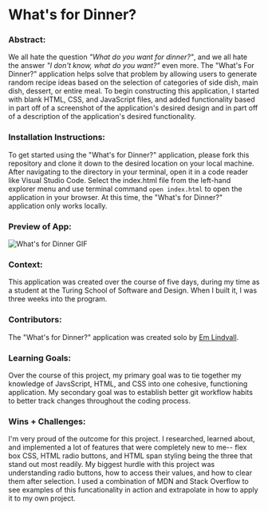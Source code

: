# What's for Dinner? 

### Abstract:
We all hate the question *"What do you want for dinner?"*, and we all hate the answer *"I don't know, what do you want?"* even more. The "What's For Dinner?" application helps solve that problem by allowing users to generate random recipe ideas based on the selection of categories of side dish, main dish, dessert, or entire meal. To begin constructing this application, I started with blank HTML, CSS, and JavaScript files, and added functionality based in part off of a screenshot of the application's desired design and in part off of a description of the application's desired functionality. 

### Installation Instructions:
To get started using the "What's for Dinner?" application, please fork this repository and clone it down to the desired location on your local machine. After navigating to the directory in your terminal, open it in a code reader like Visual Studio Code. Select the index.html file from the left-hand explorer menu and use terminal command `open index.html` to open the application in your browser. At this time, the "What's for Dinner?" application only works locally. 

### Preview of App:
![What's for Dinner GIF](https://media.giphy.com/media/v1.Y2lkPTc5MGI3NjExYzBhYWI3ZDM4YjY0Njk1MDc1MDc4MzhjNjA1NDlhZDZkYTU2YmRhOCZjdD1n/Q3guXl3KAw44CAuN0j/giphy.gif)

### Context:
This application was created over the course of five days, during my time as a student at the Turing School of Software and Design. When I built it, I was three weeks into the program. 

### Contributors:
The "What's for Dinner?" application was created solo by [Em Lindvall](https://github.com/emlindvall).

### Learning Goals:
Over the course of this project, my primary goal was to tie together my knowledge of JavsScript, HTML, and CSS into one cohesive, functioning application. My secondary goal was to establish better git workflow habits to better track changes throughout the coding process. 

### Wins + Challenges:
I'm very proud of the outcome for this project. I researched, learned about, and implemented a lot of features that were completely new to me-- flex box CSS, HTML radio buttons, and HTML span styling being the three that stand out most readily. My biggest hurdle with this project was understanding radio buttons, how to access their values, and how to clear them after selection. I used a combination of MDN and Stack Overflow to see examples of this funcationality in action and extrapolate in how to apply it to my own project. 